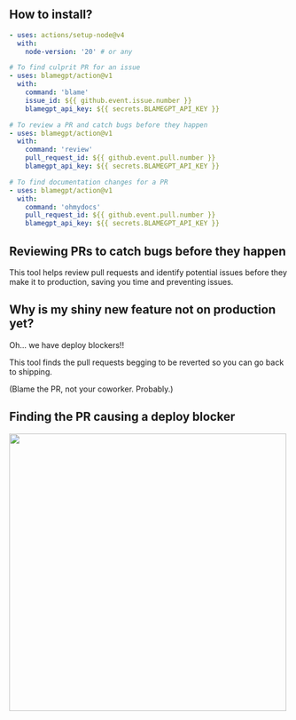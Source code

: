 ## How to install? 

```yaml
- uses: actions/setup-node@v4
  with:
    node-version: '20' # or any

# To find culprit PR for an issue
- uses: blamegpt/action@v1
  with:
    command: 'blame'
    issue_id: ${{ github.event.issue.number }}
    blamegpt_api_key: ${{ secrets.BLAMEGPT_API_KEY }}

# To review a PR and catch bugs before they happen
- uses: blamegpt/action@v1
  with:
    command: 'review'
    pull_request_id: ${{ github.event.pull.number }}
    blamegpt_api_key: ${{ secrets.BLAMEGPT_API_KEY }}

# To find documentation changes for a PR
- uses: blamegpt/action@v1
  with:
    command: 'ohmydocs'
    pull_request_id: ${{ github.event.pull.number }}
    blamegpt_api_key: ${{ secrets.BLAMEGPT_API_KEY }}
```

## Reviewing PRs to catch bugs before they happen

This tool helps review pull requests and identify potential issues before they make it to production, saving you time and preventing issues.

## Why is my shiny new feature not on production yet?

Oh... we have deploy blockers!!

This tool finds the pull requests begging to be reverted so you can go back to shipping.


(Blame the PR, not your coworker. Probably.)


## Finding the PR causing a deploy blocker
<img src="https://github.com/user-attachments/assets/213890a8-9575-4fb8-82df-5a130e53880b" height=500>

